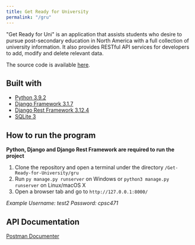 ```yaml
---
title: Get Ready for University
permalink: "/gru"
---
```

"Get Ready for Uni" is an application that assists students who desire to pursue post-secondary education in North America with a full collection of university information. It also provides RESTful API services for developers to add, modify and delete relevant data.

The source code is available <a href="https://github.com/BGDanny/Get-Ready-for-University" target="_blank">here</a>.

## Built with
- [Python 3.9.2](https://www.python.org/)
- [Django Framework 3.1.7](https://www.djangoproject.com/)
- [Django Rest Framework 3.12.4](https://www.django-rest-framework.org/)
- [SQLite 3](https://www.sqlite.org/index.html)

## How to run the program
**Python, Django and Django Rest Framework are required to run the project**
1. Clone the repository and open a terminal under the directory `/Get-Ready-for-University/gru`
2. Run `py manage.py runserver` on Windows or `python3 manage.py runserver` on Linux/macOS X
3. Open a browser tab and go to `http://127.0.0.1:8000/`

*Example Username: test2 Password: cpsc471*

## API Documentation
[Postman Documenter](https://documenter.getpostman.com/view/14904284/TzJpizm5)
